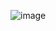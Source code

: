 ![image](https://github.com/Geetork/Introduction-to-distributed-technologies/assets/58363643/d74ba282-e4aa-4e2c-a22f-a8f2b3ba3215)
